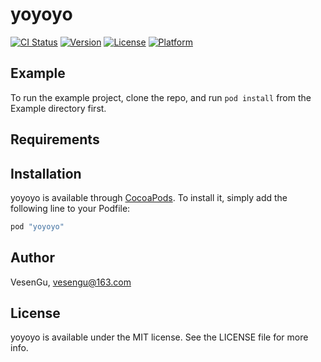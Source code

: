 # yoyoyo

[![CI Status](http://img.shields.io/travis/VesenGu/yoyoyo.svg?style=flat)](https://travis-ci.org/VesenGu/yoyoyo)
[![Version](https://img.shields.io/cocoapods/v/yoyoyo.svg?style=flat)](http://cocoapods.org/pods/yoyoyo)
[![License](https://img.shields.io/cocoapods/l/yoyoyo.svg?style=flat)](http://cocoapods.org/pods/yoyoyo)
[![Platform](https://img.shields.io/cocoapods/p/yoyoyo.svg?style=flat)](http://cocoapods.org/pods/yoyoyo)

## Example

To run the example project, clone the repo, and run `pod install` from the Example directory first.

## Requirements

## Installation

yoyoyo is available through [CocoaPods](http://cocoapods.org). To install
it, simply add the following line to your Podfile:

```ruby
pod "yoyoyo"
```

## Author

VesenGu, vesengu@163.com

## License

yoyoyo is available under the MIT license. See the LICENSE file for more info.
